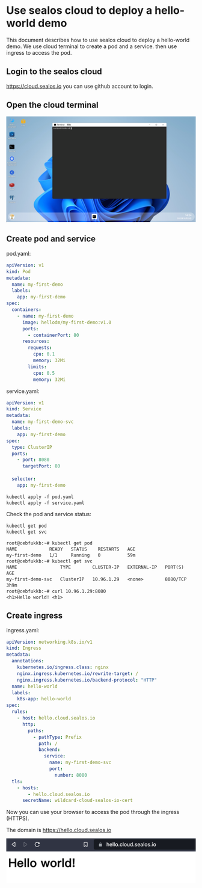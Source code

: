 # Use sealos cloud to deploy a hello-world demo

This document describes how to use sealos cloud to deploy a hello-world demo. We use cloud terminal to create a pod
and a service.
then use ingress to access the pod.

## Login to the sealos cloud

https://cloud.sealos.io you can use github account to login.

## Open the cloud terminal

![img.png](img.png)

## Create pod and service

pod.yaml:

```yaml
apiVersion: v1
kind: Pod
metadata:
  name: my-first-demo
  labels:
    app: my-first-demo
spec:
  containers:
    - name: my-first-demo
      image: hellodm/my-first-demo:v1.0
      ports:
        - containerPort: 80
      resources:
        requests:
          cpu: 0.1
          memory: 32Mi
        limits:
          cpu: 0.5
          memory: 32Mi
```

service.yaml:

```yaml
apiVersion: v1
kind: Service
metadata:
  name: my-first-demo-svc
  labels:
    app: my-first-demo
spec:
  type: ClusterIP
  ports:
    - port: 8080
      targetPort: 80

  selector:
    app: my-first-demo
```

```shell
kubectl apply -f pod.yaml
kubectl apply -f service.yaml
```

Check the pod and service status:

```shell
kubectl get pod
kubectl get svc
```

```shell
root@cebfukkb:~# kubectl get pod
NAME            READY   STATUS    RESTARTS   AGE
my-first-demo   1/1     Running   0          59m
root@cebfukkb:~# kubectl get svc
NAME                TYPE        CLUSTER-IP   EXTERNAL-IP   PORT(S)    AGE
my-first-demo-svc   ClusterIP   10.96.1.29   <none>        8080/TCP   3h9m
root@cebfukkb:~# curl 10.96.1.29:8080
<h1>Hello world! <h1>
```

## Create ingress

ingress.yaml:
```yaml
apiVersion: networking.k8s.io/v1
kind: Ingress
metadata:
  annotations:
    kubernetes.io/ingress.class: nginx
    nginx.ingress.kubernetes.io/rewrite-target: /
    nginx.ingress.kubernetes.io/backend-protocol: "HTTP"
  name: hello-world
  labels:
    k8s-app: hello-world
spec:
  rules:
    - host: hello.cloud.sealos.io
      http:
        paths:
          - pathType: Prefix
            path: /
            backend:
              service:
                name: my-first-demo-svc 
                port:
                  number: 8080
  tls:
    - hosts:
        - hello.cloud.sealos.io
      secretName: wildcard-cloud-sealos-io-cert
```

Now you can use your browser to access the pod through the ingress (HTTPS).

The domain is https://hello.cloud.sealos.io

![img_1.png](img_1.png)